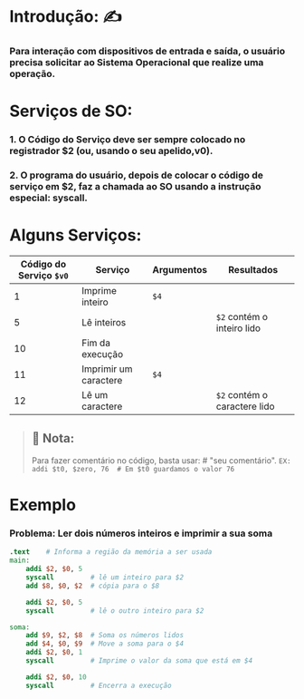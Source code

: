 # Introdução: ✍
### Para interação com dispositivos de entrada e saída, o usuário precisa solicitar ao Sistema Operacional que realize uma operação.

# Serviços de SO:
### 1. O Código do Serviço deve ser sempre colocado no registrador **$2** (ou, usando o seu apelido,v0).
### 2. O programa do usuário, depois de colocar o código de serviço em **$2**, faz a chamada ao SO usando a instrução especial: **syscall.**


# Alguns Serviços:
| **Código do Serviço `$v0`** | **Serviço**              | **Argumentos** | **Resultados**                        |
|----------------------------|--------------------------|----------------|---------------------------------------|
| 1                          | Imprime inteiro          | `$4`           |                                       |
| 5                          | Lê inteiros              |                | `$2` contém o inteiro lido            |
| 10                         | Fim da execução          |                |                                       |
| 11                         | Imprimir um caractere    | `$4`           |                                       |
| 12                         | Lê um caractere          |                | `$2` contém o caractere lido          |

> ## 📌 **Nota:**  
> Para fazer comentário no código, basta usar: # "seu comentário". `EX: addi $t0, $zero, 76  # Em $t0 guardamos o valor 76`

# Exemplo
### Problema: Ler dois números inteiros e imprimir a sua soma
```mips
.text    # Informa a região da memória a ser usada
main: 
    addi $2, $0, 5  
    syscall         # lê um inteiro para $2
    add $8, $0, $2  # cópia para o $8

    addi $2, $0, 5  
    syscall         # lê o outro inteiro para $2

soma: 
    add $9, $2, $8  # Soma os números lidos
    add $4, $0, $9  # Move a soma para o $4
    addi $2, $0, 1  
    syscall         # Imprime o valor da soma que está em $4

    addi $2, $0, 10 
    syscall         # Encerra a execução
```
